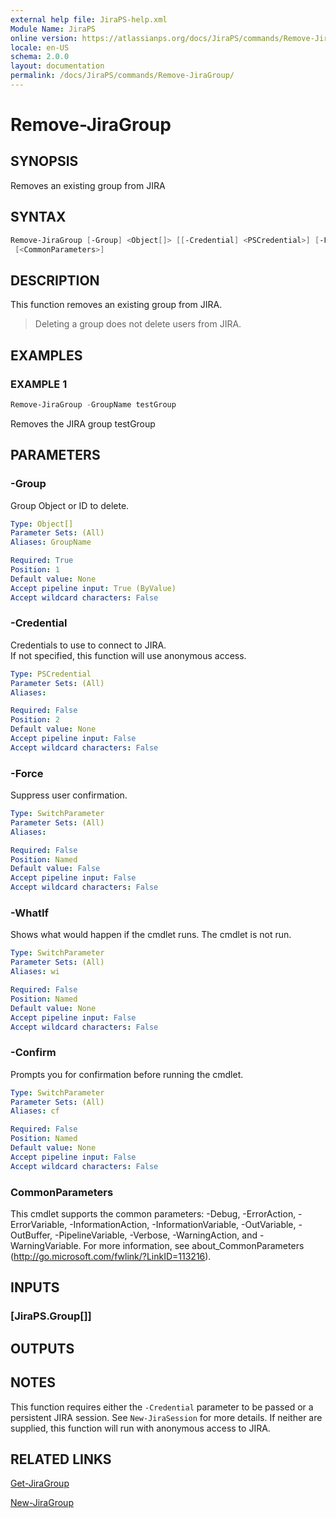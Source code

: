 ```yaml
---
external help file: JiraPS-help.xml
Module Name: JiraPS
online version: https://atlassianps.org/docs/JiraPS/commands/Remove-JiraGroup/
locale: en-US
schema: 2.0.0
layout: documentation
permalink: /docs/JiraPS/commands/Remove-JiraGroup/
---
```

# Remove-JiraGroup

## SYNOPSIS

Removes an existing group from JIRA

## SYNTAX

```powershell
Remove-JiraGroup [-Group] <Object[]> [[-Credential] <PSCredential>] [-Force] [-WhatIf] [-Confirm]
 [<CommonParameters>]
```

## DESCRIPTION

This function removes an existing group from JIRA.

> Deleting a group does not delete users from JIRA.

## EXAMPLES

### EXAMPLE 1

```powershell
Remove-JiraGroup -GroupName testGroup
```

Removes the JIRA group testGroup

## PARAMETERS

### -Group

Group Object or ID to delete.

```yaml
Type: Object[]
Parameter Sets: (All)
Aliases: GroupName

Required: True
Position: 1
Default value: None
Accept pipeline input: True (ByValue)
Accept wildcard characters: False
```

### -Credential

Credentials to use to connect to JIRA.  
If not specified, this function will use anonymous access.

```yaml
Type: PSCredential
Parameter Sets: (All)
Aliases:

Required: False
Position: 2
Default value: None
Accept pipeline input: False
Accept wildcard characters: False
```

### -Force

Suppress user confirmation.

```yaml
Type: SwitchParameter
Parameter Sets: (All)
Aliases:

Required: False
Position: Named
Default value: False
Accept pipeline input: False
Accept wildcard characters: False
```

### -WhatIf

Shows what would happen if the cmdlet runs.
The cmdlet is not run.

```yaml
Type: SwitchParameter
Parameter Sets: (All)
Aliases: wi

Required: False
Position: Named
Default value: None
Accept pipeline input: False
Accept wildcard characters: False
```

### -Confirm

Prompts you for confirmation before running the cmdlet.

```yaml
Type: SwitchParameter
Parameter Sets: (All)
Aliases: cf

Required: False
Position: Named
Default value: None
Accept pipeline input: False
Accept wildcard characters: False
```

### CommonParameters

This cmdlet supports the common parameters: -Debug, -ErrorAction, -ErrorVariable, -InformationAction, -InformationVariable, -OutVariable, -OutBuffer, -PipelineVariable, -Verbose, -WarningAction, and -WarningVariable.
For more information, see about_CommonParameters (http://go.microsoft.com/fwlink/?LinkID=113216).

## INPUTS

### [JiraPS.Group[]]

## OUTPUTS

## NOTES

This function requires either the `-Credential` parameter to be passed or a persistent JIRA session.
See `New-JiraSession` for more details.
If neither are supplied, this function will run with anonymous access to JIRA.

## RELATED LINKS

[Get-JiraGroup](../Get-JiraGroup/)

[New-JiraGroup](../New-JiraGroup/)
